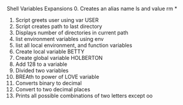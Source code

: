 Shell Variables Expansions
0. Creates an alias name ls and value rm *
1. Script greets user using var USER
2. Script creates path to last directory
3. Displays number of directories in current path
4. list environment variables using env
5. list all local environment, and function variables
6. Create local variable BETTY
7. Create global variable HOLBERTON
8. Add 128 to a variable
9. Divided two variables
10. BREAth to power of LOVE variable
11. Converts binary to decimal
12. Convert to two decimal places
13. Prints all possible combinations of two letters except oo

